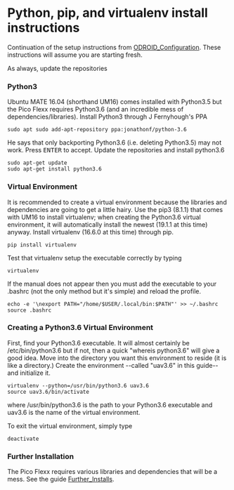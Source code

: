 # Python, pip, and virtualenv install instructions
Continuation of the setup instructions from [ODROID_Configuration](https://github.com/cgreen18/Auburn-REU-on-UAVs/blob/master/Installation/ODROID_Configuration.md). These instructions will assume you are starting fresh.

As always, update the repositories

### Python3
Ubuntu MATE 16.04 (shorthand UM16) comes installed with Python3.5 but the Pico Flexx requires Python3.6 (and an incredible mess of dependencies/libraries). Install Python3 through J Fernyhough's PPA

```
sudo apt sudo add-apt-repository ppa:jonathonf/python-3.6
```
He says that only backporting Python3.6 (i.e. deleting Python3.5) may not work. Press <kbd>ENTER</kbd> to accept. Update the repositories and install python3.6

```
sudo apt-get update
sudo apt-get install python3.6
```

### Virtual Environment
It is recommended to create a virtual environment because the libraries and dependencies are going to get a little hairy.
Use the pip3 (8.1.1) that comes with UM16 to install virtualenv; when creating the Python3.6 virtual environment, it will automatically install the newest (19.1.1 at this time) anyway. Install virtualenv (16.6.0 at this time) through pip.

```
pip install virtualenv
```

Test that virtualenv setup the executable correctly by typing

```
virtualenv
```

If the manual does not appear then you must add the executable to your .bashrc (not the only method but it's simple) and reload the profile.

```
echo -e '\nexport PATH="/home/$USER/.local/bin:$PATH"' >> ~/.bashrc
source .bashrc
```

### Creating a Python3.6 Virtual Environment
First, find your Python3.6 executable. It will almost certainly be /etc/bin/python3.6 but if not, then a quick "whereis python3.6" will give a good idea. Move into the directory you want this environment to reside (it is like a directory.) Create the environment --called "uav3.6" in this guide-- and initialize it.

```
virtualenv --python=/usr/bin/python3.6 uav3.6
source uav3.6/bin/activate
```
where /usr/bin/python3.6 is the path to your Python3.6 executable and uav3.6 is the name of the virtual environment.

To exit the virtual environment, simply type
```
deactivate
```

### Further Installation
The Pico Flexx requires various libraries and dependencies that will be a mess. See the guide [Further_Installs](https://github.com/cgreen18/Auburn-REU-on-UAVs/blob/master/Installation/Further_Installs.md).
